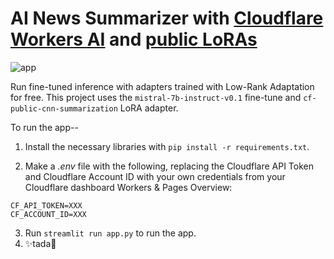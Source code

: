 # AI News Summarizer with [Cloudflare Workers AI](https://ai.cloudflare.com/) and [public LoRAs](https://developers.cloudflare.com/workers-ai/fine-tunes/public-loras/)
![app](image.png)

Run fine-tuned inference with adapters trained with Low-Rank Adaptation for free.
This project uses the `mistral-7b-instruct-v0.1` fine-tune and `cf-public-cnn-summarization` LoRA adapter.

To run the app--
1. Install the necessary libraries with `pip install -r requirements.txt`.

2. Make a <em>.env</em> file with the following, replacing the Cloudflare API Token and Cloudflare Account ID with your own credentials from your Cloudflare dashboard Workers & Pages Overview:
```
CF_API_TOKEN=XXX
CF_ACCOUNT_ID=XXX
```
3. Run `streamlit run app.py` to run the app.
4. ✨tada🎉
